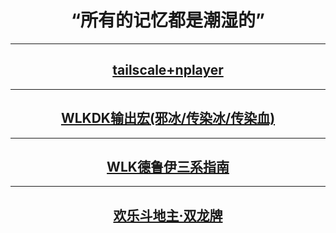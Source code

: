 # <center>“所有的记忆都是潮湿的”

---
## <center> <a href="https://samoa.lanzouy.com/b01rgbcib/">tailscale+nplayer</a>
---
## <center> <a href="WOW/<3.35PVE>输出宏(邪冰、传染冰、传染血).html">WLKDK输出宏(邪冰/传染冰/传染血)</a>
---
## <center> [WLK德鲁伊三系指南](https://www.jianshu.com/p/401d61121206?v=1696653383774)
---
## <center> <a href="Other/hlddz·slp.md">欢乐斗地主·双龙牌</a>
